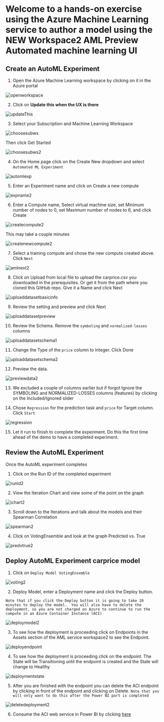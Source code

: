 # Welcome to a hands-on exercise using the **Azure Machine Learning service** to author a model using the NEW **Workspace2 AML Preview Automated machine learning UI**


## Create an AutoML Experiment

1. Open the Azure Machine Learning workspace by clicking on it in the Azure portal

![openworkspace](https://raw.githubusercontent.com/DataSnowman/carprice/master/images/openworkspace.png)

2.	Click on **Update this when the UX is there**

![updateThis](https://raw.githubusercontent.com/DataSnowman/carprice/master/images/updateThis.png)

3.  Select your Subscription and Machine Learning Workspace

![choosesubws](https://raw.githubusercontent.com/DataSnowman/carprice/master/images/choosesubws.png)

Then click Get Started

![choosesubws2](https://raw.githubusercontent.com/DataSnowman/carprice/master/images/choosesubws2.png)

4.  On the Home page click on the Create New dropdown and select ``Automated ML Experiment``

![automlexp](https://raw.githubusercontent.com/DataSnowman/carprice/master/images/automlexp.png)

5.	Enter an Experiment name and click on Create a new compute

![expname2](https://raw.githubusercontent.com/DataSnowman/carprice/master/images/expname2.png)

6.	Enter a Compute name, Select virtual machine size, set Minimum number of nodes to 0, set Maximum number of nodes to 6, and click Create

![createcompute2](https://raw.githubusercontent.com/DataSnowman/carprice/master/images/createcompute2.png)

This may take a couple minutes

![createnewcompute2](https://raw.githubusercontent.com/DataSnowman/carprice/master/images/createnewcompute2.png)

7.	Select a training compute and chose the new compute created above.  Click ``Next``

![amlnext2](https://raw.githubusercontent.com/DataSnowman/carprice/master/images/amlnext2.png)

8.	Click on Upload from local file to upload the carprice.csv you downloaded in the prerequisites. Or get it from the path where you cloned this GitHub repo.  Give it a Name and click Next

![uploaddatasetbasicinfo](https://raw.githubusercontent.com/DataSnowman/carprice/master/images/uploaddatasetbasicinfo.png)

9.  Review the setting and preview and click Next

![uploaddatasetpreview](https://raw.githubusercontent.com/DataSnowman/carprice/master/images/uploaddatasetpreview.png)

10. Review the Schema.  Remove the ``symboling`` and ``normalized-losses`` columns

![uploaddatasetschema1](https://raw.githubusercontent.com/DataSnowman/carprice/master/images/uploaddatasetschema1.png)

11. Change the Type of the ``price`` column to Integer.  Click Done

![uploaddatasetschema2](https://raw.githubusercontent.com/DataSnowman/carprice/master/images/uploaddatasetschema2.png)

12.	Preview the data.

![previewdata2](https://raw.githubusercontent.com/DataSnowman/carprice/master/images/previewdata2.png)

13.	We excluded a couple of columns earlier but if forgot Ignore the SYMBOLING and NORMALIZED-LOSSES columns (features) by clicking on the Included/Ignored slider

14.	Chose ``Regression`` for the prediction task and ``price`` for Target column. Click ``Start``

![regression](https://raw.githubusercontent.com/DataSnowman/carprice/master/images/regression.png)

15.	Let it run to finish to complete the experiment.  Do this the first time ahead of the demo to have a completed experiment.

## Review the AutoML Experiment

Once the AutoML experiment completes 

1.	Click on the Run ID of the completed experiment

![runid2](https://raw.githubusercontent.com/DataSnowman/carprice/master/images/runid2.png)

2.	View the Iteration Chart and view some of the point on the graph

![ichart2](https://raw.githubusercontent.com/DataSnowman/carprice/master/images/ichart2.png)

3.	Scroll down to the Iterations and talk about the models and their Spearman Correlation

![spearman2](https://raw.githubusercontent.com/DataSnowman/carprice/master/images/spearman2.png)

4.	Click on VotingEnsemble and look at the graph Predicted vs. True

![predvtrue2](https://raw.githubusercontent.com/DataSnowman/carprice/master/images/predvtrue2.png)

## Deploy AutoML Experiment carprice model

1.	Click on ``Deploy Model VotingEnsemble``

![voting2](https://raw.githubusercontent.com/DataSnowman/carprice/master/images/voting2.png)

2. Deploy Model, enter a Deployment name and click the Deploy button.

``Note that if you click the Deploy button it is going to take 20 minutes to deploy the model.  You will also have to delete the deployment, so you are not charged on Azure to continue to run the compute in an Azure Container Instance (ACI)``

![deploymodel2](https://raw.githubusercontent.com/DataSnowman/carprice/master/images/deploymodel2.png)

3. To see how the deployment is proceeding click on Endpoints in the Assets section of the AML service workspace2 to see the Endpoint.

![deployendpoint](https://raw.githubusercontent.com/DataSnowman/carprice/master/images/deployendpoint.png)

4. To see how the deployment is proceeding click on the endpoint.  The State will be Transitioning until the endpoint is created and the State will change to Healthy  

![deploymentstate](https://raw.githubusercontent.com/DataSnowman/carprice/master/images/deploymentstate.png)

5. After you are finished with the endpoint you can delete the ACI endpoint by clicking in front of the endpoint and clicking on Delete.  ``Note that you will only want to do this after the Power BI part is completed``

![deletedeployment2](https://raw.githubusercontent.com/DataSnowman/carprice/master/images/deletedeployment2.png)

6.	Consume the ACI web service in Power BI by clicking [here](https://github.com/DataSnowman/carprice/tree/master/powerbi)




